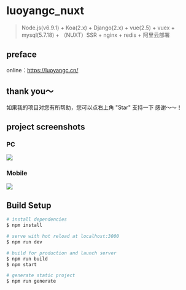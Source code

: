 # luoyangc_nuxt

> Node.js(v6.9.1) + Koa(2.x) + Django(2.x) + vue(2.5) + vuex + mysql(5.7.18) + （NUXT）SSR + nginx + redis + 阿里云部署

## preface

online：<a href="hhttps://luoyangc.cn/" target="_blank" style="color: red;">https://luoyangc.cn/</a>

## thank you～

如果我的项目对您有所帮助，您可以点右上角 "Star" 支持一下 感谢～～！

## project screenshots

### PC

![](https://luoyangc.oss-cn-shanghai.aliyuncs.com/media/image/readme/pc_image.png)

### Mobile

![](https://luoyangc.oss-cn-shanghai.aliyuncs.com/media/image/readme/mobile_image.jpg)

## Build Setup

``` bash
# install dependencies
$ npm install

# serve with hot reload at localhost:3000
$ npm run dev

# build for production and launch server
$ npm run build
$ npm start

# generate static project
$ npm run generate
```
